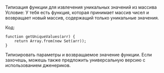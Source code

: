 Типизация функции для извлечения уникальных значений из массива
Условие: У тебя есть функция, которая принимает массив чисел и возвращает новый массив, содержащий только уникальные значения.


Код:

```
function getUniqueValues(arr) {
    return Array.from(new Set(arr));
}

```

Типизировать параметры и возвращаемое значение функции. Если захочешь, можешь также предложить универсальную версию с использованием дженериков.


